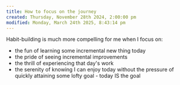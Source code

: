 ```yaml
---
title: How to focus on the journey
created: Thursday, November 28th 2024, 2:00:00 pm
modified: Monday, March 24th 2025, 8:43:14 pm
---
```


Habit-building is much more compelling for me when I focus on:

- the fun of learning some incremental new thing today
- the pride of seeing incremental improvements
- the thrill of experiencing that day's work
- the serenity of knowing I can enjoy today without the pressure of quickly attaining some lofty goal - today IS the goal